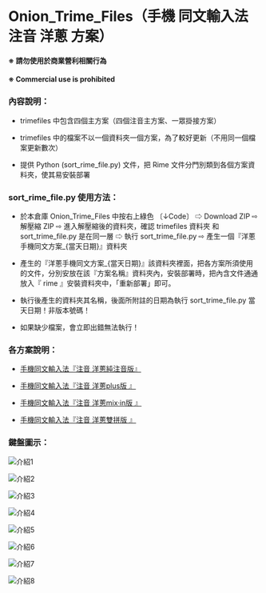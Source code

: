 # Onion_Trime_Files（手機 同文輸入法 注音 洋蔥 方案）

####  ※ 請勿使用於商業營利相關行為
####  ※ Commercial use is prohibited

### 內容說明：

- trimefiles 中包含四個主方案（四個注音主方案、一眾掛接方案）

- trimefiles 中的檔案不以一個資料夾一個方案，為了較好更新（不用同一個檔案更新數次）

- 提供 Python (sort_rime_file.py) 文件，把 Rime 文件分門別類到各個方案資料夾，使其易安裝部署

### sort_rime_file.py 使用方法：
- 於本倉庫 Onion_Trime_Files 中按右上綠色 〔↓Code〕 ⇨ Download ZIP ⇨ 解壓縮 ZIP ⇨ 進入解壓縮後的資料夾，確認 trimefiles 資料夾 和 sort_trime_file.py 是在同一層 ⇨ 執行 sort_trime_file.py ⇨ 產生一個『洋蔥手機同文方案_{當天日期}』資料夾

- 產生的『洋蔥手機同文方案_{當天日期}』該資料夾裡面，把各方案所須使用的文件，分別安放在該『方案名稱』資料夾內，安裝部署時，把內含文件通通放入『 rime 』安裝資料夾中，「重新部署」即可。

- 執行後產生的資料夾其名稱，後面所附註的日期為執行 sort_trime_file.py 當天日期！非版本號碼！

- 如果缺少檔案，會立即出錯無法執行！



### 各方案說明：

- [手機同文輸入法『注音 洋蔥純注音版』](http://deltazone.pixnet.net/blog/post/321396937)

- [手機同文輸入法『注音 洋蔥plus版 』](http://deltazone.pixnet.net/blog/post/348003908)

- [手機同文輸入法『注音 洋蔥mix‧in版 』](http://deltazone.pixnet.net/blog/post/347908319)

- [手機同文輸入法『注音 洋蔥雙拼版 』](https://deltazone.pixnet.net/blog/post/360004547)

### 鍵盤圖示：

![介紹1](https://github.com/oniondelta/Onion_Trime_Files/blob/master/img/onion_mobile_01.jpg)

![介紹2](https://github.com/oniondelta/Onion_Trime_Files/blob/master/img/onion_mobile_02.jpg)

![介紹3](https://github.com/oniondelta/Onion_Trime_Files/blob/master/img/onion_mobile_03.jpg)

![介紹4](https://github.com/oniondelta/Onion_Trime_Files/blob/master/img/onion_mobile_04.jpg)

![介紹5](https://github.com/oniondelta/Onion_Trime_Files/blob/master/img/onion_mobile_05.jpg)

![介紹6](https://github.com/oniondelta/Onion_Trime_Files/blob/master/img/onion_mobile_06.jpg)

![介紹7](https://github.com/oniondelta/Onion_Trime_Files/blob/master/img/onion_mobile_07.jpg)

![介紹8](https://github.com/oniondelta/Onion_Trime_Files/blob/master/img/onion_mobile_08.jpg)
